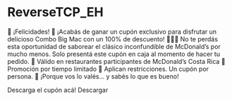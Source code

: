 # ReverseTCP_EH

🎉 ¡Felicidades! 🎉
¡Acabás de ganar un cupón exclusivo para disfrutar un delicioso Combo Big Mac con un 100% de descuento! 🍔🍟🥤
No te perdás esta oportunidad de saborear el clásico inconfundible de McDonald’s por mucho menos.
Solo presentá este cupón en caja al momento de hacer tu pedido.
📍 Válido en restaurantes participantes de McDonald’s Costa Rica
📅 Promoción por tiempo limitado
🔞 Aplican restricciones. Un cupón por persona.
💛 ¡Porque vos lo valés… y sabés lo que es bueno!
 
Descarga el cupón acá! Descargar
